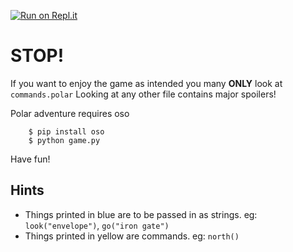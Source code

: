 [![Run on Repl.it](https://repl.it/badge/github/osohq/polar-adventure)](https://repl.it/github/osohq/polar-adventure)

# **STOP!**

If you want to enjoy the game as intended you many **ONLY** look at `commands.polar`
Looking at any other file contains major spoilers!

Polar adventure requires oso

```shell
    $ pip install oso
    $ python game.py
```

Have fun!

## Hints

- Things printed in blue are to be passed in as strings. eg: `look("envelope")`, `go("iron gate")`
- Things printed in yellow are commands. eg: `north()`
